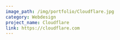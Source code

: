 ```yaml
---
image_path: /img/portfolio/Cloudflare.jpg
category: Webdesign
project_name: Cloudflare
link: https://cloudflare.com
---
```

